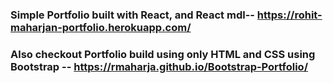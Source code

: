 ### Simple Portfolio built with React, and React mdl-- https://rohit-maharjan-portfolio.herokuapp.com/
### Also checkout Portfolio build using only HTML and CSS using Bootstrap -- https://rmaharja.github.io/Bootstrap-Portfolio/
